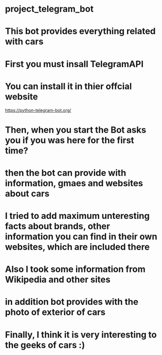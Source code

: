 # project_telegram_bot
# This bot provides everything related with cars
# First you must insall TelegramAPI
# You can install it in thier offcial website
https://python-telegram-bot.org/
# Then, when you start the Bot asks you if you was here for the first time?

# then the bot can provide with information, gmaes and websites about cars
# I tried to add maximum unteresting facts about brands, other information you can find in their own websites, which are included there
# Also I took some information from Wikipedia and other sites
# in addition bot provides with the photo of exterior of cars
# Finally, I think it is very interesting to the geeks of cars :)
